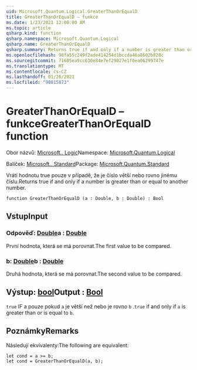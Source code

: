 ```yaml
---
uid: Microsoft.Quantum.Logical.GreaterThanOrEqualD
title: GreaterThanOrEqualD – funkce
ms.date: 1/23/2021 12:00:00 AM
ms.topic: article
qsharp.kind: function
qsharp.namespace: Microsoft.Quantum.Logical
qsharp.name: GreaterThanOrEqualD
qsharp.summary: Returns true if and only if a number is greater than or equal to another number.
ms.openlocfilehash: 98fa55c249f2ade414254d1bccda46a8602b828c
ms.sourcegitcommit: 71605ea9cc630e84e7ef29027e1f0ea06299747e
ms.translationtype: MT
ms.contentlocale: cs-CZ
ms.lasthandoff: 01/26/2021
ms.locfileid: "98815873"
---
```

# <a name="greaterthanorequald-function"></a><span data-ttu-id="e5b26-102">GreaterThanOrEqualD – funkce</span><span class="sxs-lookup"><span data-stu-id="e5b26-102">GreaterThanOrEqualD function</span></span>

<span data-ttu-id="e5b26-103">Obor názvů: [Microsoft.. Logic](xref:Microsoft.Quantum.Logical)</span><span class="sxs-lookup"><span data-stu-id="e5b26-103">Namespace: [Microsoft.Quantum.Logical](xref:Microsoft.Quantum.Logical)</span></span>

<span data-ttu-id="e5b26-104">Balíček: [Microsoft.. Standard](https://nuget.org/packages/Microsoft.Quantum.Standard)</span><span class="sxs-lookup"><span data-stu-id="e5b26-104">Package: [Microsoft.Quantum.Standard](https://nuget.org/packages/Microsoft.Quantum.Standard)</span></span>


<span data-ttu-id="e5b26-105">Vrátí hodnotu true pouze v případě, že je číslo větší nebo rovno jinému číslu.</span><span class="sxs-lookup"><span data-stu-id="e5b26-105">Returns true if and only if a number is greater than or equal to another number.</span></span>

```qsharp
function GreaterThanOrEqualD (a : Double, b : Double) : Bool
```


## <a name="input"></a><span data-ttu-id="e5b26-106">Vstup</span><span class="sxs-lookup"><span data-stu-id="e5b26-106">Input</span></span>

### <a name="a--double"></a><span data-ttu-id="e5b26-107">Odpověď: [Double](xref:microsoft.quantum.lang-ref.double)</span><span class="sxs-lookup"><span data-stu-id="e5b26-107">a : [Double](xref:microsoft.quantum.lang-ref.double)</span></span>

<span data-ttu-id="e5b26-108">První hodnota, která se má porovnat.</span><span class="sxs-lookup"><span data-stu-id="e5b26-108">The first value to be compared.</span></span>


### <a name="b--double"></a><span data-ttu-id="e5b26-109">b: [Double](xref:microsoft.quantum.lang-ref.double)</span><span class="sxs-lookup"><span data-stu-id="e5b26-109">b : [Double](xref:microsoft.quantum.lang-ref.double)</span></span>

<span data-ttu-id="e5b26-110">Druhá hodnota, která se má porovnat.</span><span class="sxs-lookup"><span data-stu-id="e5b26-110">The second value to be compared.</span></span>



## <a name="output--bool"></a><span data-ttu-id="e5b26-111">Výstup: [bool](xref:microsoft.quantum.lang-ref.bool)</span><span class="sxs-lookup"><span data-stu-id="e5b26-111">Output : [Bool](xref:microsoft.quantum.lang-ref.bool)</span></span>

<span data-ttu-id="e5b26-112">`true` IF a pouze pokud `a` je větší než nebo je rovno `b` .</span><span class="sxs-lookup"><span data-stu-id="e5b26-112">`true` if and only if `a` is greater than or is equal to `b`.</span></span>

## <a name="remarks"></a><span data-ttu-id="e5b26-113">Poznámky</span><span class="sxs-lookup"><span data-stu-id="e5b26-113">Remarks</span></span>

<span data-ttu-id="e5b26-114">Následují ekvivalenty:</span><span class="sxs-lookup"><span data-stu-id="e5b26-114">The following are equivalent:</span></span>

```qsharp
let cond = a >= b;
let cond = GreaterThanOrEqualD(a, b);
```